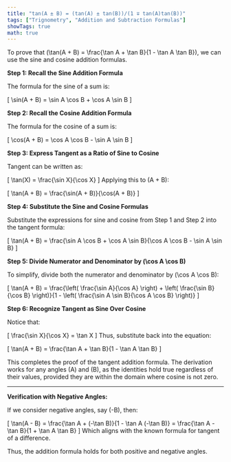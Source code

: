 ```yaml
---
title: "tan(A ± B) = (tan(A) ± tan(B))/(1 ∓ tan(A)tan(B))"
tags: ["Trignometry", "Addition and Subtraction Formulas"]
showTags: true
math: true
---
```




To prove that \(\tan(A + B) = \frac{\tan A + \tan B}{1 - \tan A \tan B}\), we can use the sine and cosine addition formulas.

**Step 1: Recall the Sine Addition Formula**

The formula for the sine of a sum is:

\[
\sin(A + B) = \sin A \cos B + \cos A \sin B
\]

**Step 2: Recall the Cosine Addition Formula**

The formula for the cosine of a sum is:

\[
\cos(A + B) = \cos A \cos B - \sin A \sin B
\]

**Step 3: Express Tangent as a Ratio of Sine to Cosine**

Tangent can be written as:

\[
\tan(X) = \frac{\sin X}{\cos X}
\]
Applying this to \(A + B\):

\[
\tan(A + B) = \frac{\sin(A + B)}{\cos(A + B)}
\]

**Step 4: Substitute the Sine and Cosine Formulas**

Substitute the expressions for sine and cosine from Step 1 and Step 2 into the tangent formula:

\[
\tan(A + B) = \frac{\sin A \cos B + \cos A \sin B}{\cos A \cos B - \sin A \sin B}
\]

**Step 5: Divide Numerator and Denominator by \(\cos A \cos B\)**

To simplify, divide both the numerator and denominator by \(\cos A \cos B\):

\[
\tan(A + B) = \frac{\left( \frac{\sin A}{\cos A} \right) + \left( \frac{\sin B}{\cos B} \right)}{1 - \left( \frac{\sin A \sin B}{\cos A \cos B} \right)}
\]

**Step 6: Recognize Tangent as Sine Over Cosine**

Notice that:

\[
\frac{\sin X}{\cos X} = \tan X
\]
Thus, substitute back into the equation:

\[
\tan(A + B) = \frac{\tan A + \tan B}{1 - \tan A \tan B}
\]

This completes the proof of the tangent addition formula. The derivation works for any angles \(A\) and \(B\), as the identities hold true regardless of their values, provided they are within the domain where cosine is not zero.

---

**Verification with Negative Angles:**

If we consider negative angles, say \(-B\), then:

\[
\tan(A - B) = \frac{\tan A + (-\tan B)}{1 - \tan A (-\tan B)} = \frac{\tan A - \tan B}{1 + \tan A \tan B}
\]
Which aligns with the known formula for tangent of a difference.

Thus, the addition formula holds for both positive and negative angles.
